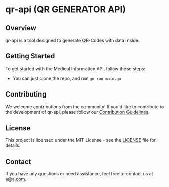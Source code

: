 # qr-api (QR GENERATOR API)

## Overview
qr-api is a tool designed to generate QR-Codes with data inside.

## Getting Started
To get started with the Medical Information API, follow these steps:
- You can just clone the repo, and run `go run main.go`

## Contributing
We welcome contributions from the community! If you'd like to contribute to the development of qr-api, please follow our [Contribution Guidelines](CONTRIBUTING.md).

## License
This project is licensed under the MIT License - see the [LICENSE](LICENSE.md) file for details.

## Contact
If you have any questions or need assistance, feel free to contact us at [a@a.com](mailto:a@a.com).